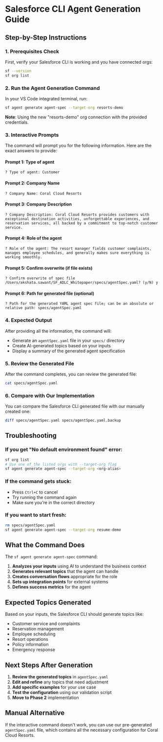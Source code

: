 # Salesforce CLI Agent Generation Guide

## Step-by-Step Instructions

### 1. Prerequisites Check
First, verify your Salesforce CLI is working and you have connected orgs:

```bash
sf --version
sf org list
```

### 2. Run the Agent Generation Command

In your VS Code integrated terminal, run:

```bash
sf agent generate agent-spec --target-org resorts-demo
```

**Note**: Using the new "resorts-demo" org connection with the provided credentials.

### 3. Interactive Prompts

The command will prompt you for the following information. Here are the exact answers to provide:

#### Prompt 1: Type of agent
```
? Type of agent: Customer
```

#### Prompt 2: Company Name
```
? Company Name: Coral Cloud Resorts
```

#### Prompt 3: Company Description
```
? Company Description: Coral Cloud Resorts provides customers with exceptional destination activities, unforgettable experiences, and reservation services, all backed by a commitment to top-notch customer service.
```

#### Prompt 4: Role of the agent
```
? Role of the agent: The resort manager fields customer complaints, manages employee schedules, and generally makes sure everything is working smoothly.
```

#### Prompt 5: Confirm overwrite (if file exists)
```
? Confirm overwrite of spec file /Users/akshata.sawant/SF_ADLC_Whitepaper/specs/agentSpec.yaml? (y/N) y
```

#### Prompt 6: Path for generated file (optional)
```
? Path for the generated YAML agent spec file; can be an absolute or relative path: specs/agentSpec.yaml
```

### 4. Expected Output

After providing all the information, the command will:
- Generate an `agentSpec.yaml` file in your `specs/` directory
- Create AI-generated topics based on your inputs
- Display a summary of the generated agent specification

### 5. Review the Generated File

After the command completes, you can review the generated file:

```bash
cat specs/agentSpec.yaml
```

### 6. Compare with Our Implementation

You can compare the Salesforce CLI generated file with our manually created one:

```bash
diff specs/agentSpec.yaml specs/agentSpec.yaml.backup
```

## Troubleshooting

### If you get "No default environment found" error:
```bash
sf org list
# Use one of the listed orgs with --target-org flag
sf agent generate agent-spec --target-org <org-alias>
```

### If the command gets stuck:
- Press `Ctrl+C` to cancel
- Try running the command again
- Make sure you're in the correct directory

### If you want to start fresh:
```bash
rm specs/agentSpec.yaml
sf agent generate agent-spec --target-org resume-demo
```

## What the Command Does

The `sf agent generate agent-spec` command:

1. **Analyzes your inputs** using AI to understand the business context
2. **Generates relevant topics** that the agent can handle
3. **Creates conversation flows** appropriate for the role
4. **Sets up integration points** for external systems
5. **Defines success metrics** for the agent

## Expected Topics Generated

Based on your inputs, the Salesforce CLI should generate topics like:
- Customer service and complaints
- Reservation management
- Employee scheduling
- Resort operations
- Policy information
- Emergency response

## Next Steps After Generation

1. **Review the generated topics** in `agentSpec.yaml`
2. **Edit and refine** any topics that need adjustment
3. **Add specific examples** for your use case
4. **Test the configuration** using our validation script
5. **Move to Phase 2** implementation

## Manual Alternative

If the interactive command doesn't work, you can use our pre-generated `agentSpec.yaml` file, which contains all the necessary configuration for Coral Cloud Resorts.

